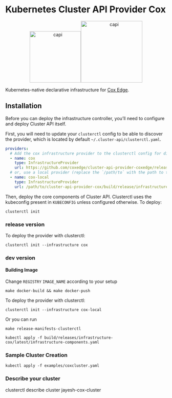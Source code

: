 # Kubernetes Cluster API Provider Cox

<p align="center"><img alt="capi" src="https://cluster-api.sigs.k8s.io/#kubernetes-cluster-apidiv-stylefloat-right-position-relative-display-inlineimg-srcimagesintroductionsvg-width160px-div" width="160x" /><img alt="capi" src="https://www.google.com/url?sa=i&url=https%3A%2F%2Fwww.coxedge.com%2Fschedule&psig=AOvVaw36DdSzXhauYaKA4uJPD0RA&ust=1670324903288000&source=images&cd=vfe&ved=0CBAQjRxqFwoTCIDOgKer4vsCFQAAAAAdAAAAABAD" width="192x" /></p>

Kubernetes-native declarative infrastructure for [Cox Edge](https://www.coxedge.com).

## Installation

Before you can deploy the infrastructure controller, you’ll need to configure 
and deploy Cluster API itself.

First, you will need to update your `clusterctl` config to be able to discover 
the provider, which is located by default `~/.cluster-api/clusterctl.yaml`.

```yaml
providers:
  # Add the cox infrastructure provider to the clusterctl config for discovery
  - name: cox
    type: InfrastructureProvider
    url: https://github.com/coxedge/cluster-api-provider-coxedge/releases/latest/
  # or, use a local provider (replace the `/path/to` with the path to this repository).
  - name: cox-local
    type: InfrastructureProvider
    url: /path/to/cluster-api-provider-cox/build/release/infrastructure-cox/latest/infrastructure-components.yaml
```

Then, deploy the core components of Cluster API. Clusterctl uses the kubeconfig
present in `KUBECONFIG` unless configured otherwise. To deploy:

```shell
clusterctl init
```

### release version

To deploy the provider with clusterctl:
```shell
clusterctl init --infrastructure cox
```

### dev version

#### Building Image 
Change `REGISTRY` `IMAGE_NAME` according to your setup
```shell
make docker-build && make docker-push
```

To deploy the provider with clusterctl:
```shell
clusterctl init --infrastructure cox-local
```

Or you can run 
```shell
make release-manifests-clusterctl

kubectl apply -f build/releases/infrastructure-cox/latest/infrastructure-components.yaml
```

### Sample Cluster Creation
```shell
kubectl apply -f examples/coxcluster.yaml
```


### Describe your cluster
clusterctl describe cluster jayesh-cox-cluster

